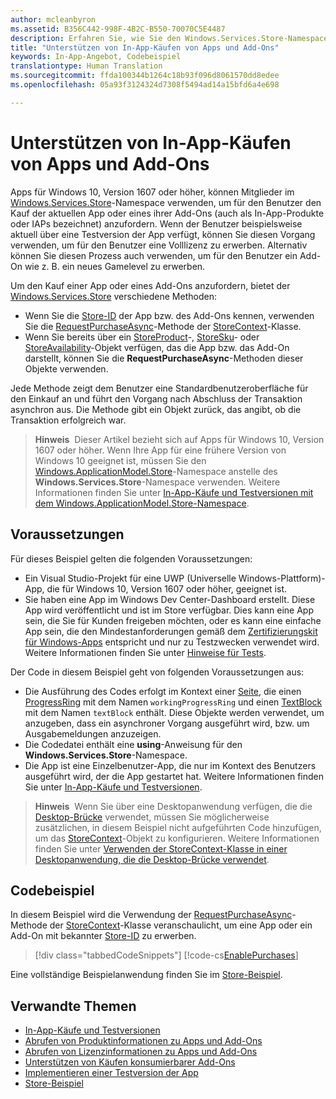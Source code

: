 ```yaml
---
author: mcleanbyron
ms.assetid: B356C442-998F-4B2C-B550-70070C5E4487
description: Erfahren Sie, wie Sie den Windows.Services.Store-Namespace verwenden, um eine App oder ein Add-on zu erwerben.
title: "Unterstützen von In-App-Käufen von Apps und Add-Ons"
keywords: In-App-Angebot, Codebeispiel
translationtype: Human Translation
ms.sourcegitcommit: ffda100344b1264c18b93f096d8061570dd8edee
ms.openlocfilehash: 05a93f3124324d7308f5494ad14a15bfd6a4e698

---
```


# <a name="enable-in-app-purchases-of-apps-and-add-ons"></a>Unterstützen von In-App-Käufen von Apps und Add-Ons

Apps für Windows 10, Version 1607 oder höher, können Mitglieder im [Windows.Services.Store](https://msdn.microsoft.com/library/windows/apps/windows.services.store.aspx)-Namespace verwenden, um für den Benutzer den Kauf der aktuellen App oder eines ihrer Add-Ons (auch als In-App-Produkte oder IAPs bezeichnet) anzufordern. Wenn der Benutzer beispielsweise aktuell über eine Testversion der App verfügt, können Sie diesen Vorgang verwenden, um für den Benutzer eine Volllizenz zu erwerben. Alternativ können Sie diesen Prozess auch verwenden, um für den Benutzer ein Add-On wie z. B. ein neues Gamelevel zu erwerben.

Um den Kauf einer App oder eines Add-Ons anzufordern, bietet der [Windows.Services.Store](https://msdn.microsoft.com/library/windows/apps/windows.services.store.aspx) verschiedene Methoden:
* Wenn Sie die [Store-ID](in-app-purchases-and-trials.md#store_ids) der App bzw. des Add-Ons kennen, verwenden Sie die [RequestPurchaseAsync](https://msdn.microsoft.com/library/windows/apps/windows.services.store.storecontext.requestpurchaseasync.aspx)-Methode der [StoreContext](https://msdn.microsoft.com/library/windows/apps/windows.services.store.storecontext.aspx)-Klasse.
* Wenn Sie bereits über ein [StoreProduct](https://msdn.microsoft.com/library/windows/apps/windows.services.store.storeproduct.aspx)-, [StoreSku](https://msdn.microsoft.com/library/windows/apps/windows.services.store.storesku.aspx)- oder [StoreAvailability](https://msdn.microsoft.com/library/windows/apps/windows.services.store.storeavailability.aspx)-Objekt verfügen, das die App bzw. das Add-On darstellt, können Sie die **RequestPurchaseAsync**-Methoden dieser Objekte verwenden.

Jede Methode zeigt dem Benutzer eine Standardbenutzeroberfläche für den Einkauf an und führt den Vorgang nach Abschluss der Transaktion asynchron aus. Die Methode gibt ein Objekt zurück, das angibt, ob die Transaktion erfolgreich war.

>**Hinweis**&nbsp;&nbsp;Dieser Artikel bezieht sich auf Apps für Windows 10, Version 1607 oder höher. Wenn Ihre App für eine frühere Version von Windows 10 geeignet ist, müssen Sie den [Windows.ApplicationModel.Store](https://msdn.microsoft.com/library/windows/apps/windows.applicationmodel.store.aspx)-Namespace anstelle des **Windows.Services.Store**-Namespace verwenden. Weitere Informationen finden Sie unter [In-App-Käufe und Testversionen mit dem Windows.ApplicationModel.Store-Namespace](in-app-purchases-and-trials-using-the-windows-applicationmodel-store-namespace.md).

## <a name="prerequisites"></a>Voraussetzungen

Für dieses Beispiel gelten die folgenden Voraussetzungen:
* Ein Visual Studio-Projekt für eine UWP (Universelle Windows-Plattform)-App, die für Windows 10, Version 1607 oder höher, geeignet ist.
* Sie haben eine App im Windows Dev Center-Dashboard erstellt. Diese App wird veröffentlicht und ist im Store verfügbar. Dies kann eine App sein, die Sie für Kunden freigeben möchten, oder es kann eine einfache App sein, die den Mindestanforderungen gemäß dem [Zertifizierungskit für Windows-Apps](https://developer.microsoft.com/windows/develop/app-certification-kit) entspricht und nur zu Testzwecken verwendet wird. Weitere Informationen finden Sie unter [Hinweise für Tests](in-app-purchases-and-trials.md#testing).

Der Code in diesem Beispiel geht von folgenden Voraussetzungen aus:
* Die Ausführung des Codes erfolgt im Kontext einer [Seite](https://msdn.microsoft.com/library/windows/apps/windows.ui.xaml.controls.page.aspx), die einen [ProgressRing](https://msdn.microsoft.com/library/windows/apps/windows.ui.xaml.controls.progressring.aspx) mit dem Namen ```workingProgressRing``` und einen [TextBlock](https://msdn.microsoft.com/library/windows/apps/windows.ui.xaml.controls.textblock.aspx) mit dem Namen ```textBlock``` enthält. Diese Objekte werden verwendet, um anzugeben, dass ein asynchroner Vorgang ausgeführt wird, bzw. um Ausgabemeldungen anzuzeigen.
* Die Codedatei enthält eine **using**-Anweisung für den **Windows.Services.Store**-Namespace.
* Die App ist eine Einzelbenutzer-App, die nur im Kontext des Benutzers ausgeführt wird, der die App gestartet hat. Weitere Informationen finden Sie unter [In-App-Käufe und Testversionen](in-app-purchases-and-trials.md#api_intro).

>**Hinweis**&nbsp;&nbsp;Wenn Sie über eine Desktopanwendung verfügen, die die [Desktop-Brücke](https://developer.microsoft.com/windows/bridges/desktop) verwendet, müssen Sie möglicherweise zusätzlichen, in diesem Beispiel nicht aufgeführten Code hinzufügen, um das [StoreContext](https://msdn.microsoft.com/library/windows/apps/windows.services.store.storecontext.aspx)-Objekt zu konfigurieren. Weitere Informationen finden Sie unter [Verwenden der StoreContext-Klasse in einer Desktopanwendung, die die Desktop-Brücke verwendet](in-app-purchases-and-trials.md#desktop).

## <a name="code-example"></a>Codebeispiel

In diesem Beispiel wird die Verwendung der [RequestPurchaseAsync](https://msdn.microsoft.com/library/windows/apps/windows.services.store.storecontext.requestpurchaseasync.aspx)-Methode der [StoreContext](https://msdn.microsoft.com/library/windows/apps/windows.services.store.storecontext.aspx)-Klasse veranschaulicht, um eine App oder ein Add-On mit bekannter [Store-ID](in-app-purchases-and-trials.md#store_ids) zu erwerben.

> [!div class="tabbedCodeSnippets"]
[!code-cs[EnablePurchases](./code/InAppPurchasesAndLicenses_RS1/cs/PurchaseAddOnPage.xaml.cs#PurchaseAddOn)]

Eine vollständige Beispielanwendung finden Sie im [Store-Beispiel](https://github.com/Microsoft/Windows-universal-samples/tree/master/Samples/Store).

## <a name="related-topics"></a>Verwandte Themen

* [In-App-Käufe und Testversionen](in-app-purchases-and-trials.md)
* [Abrufen von Produktinformationen zu Apps und Add-Ons](get-product-info-for-apps-and-add-ons.md)
* [Abrufen von Lizenzinformationen zu Apps und Add-Ons](get-license-info-for-apps-and-add-ons.md)
* [Unterstützen von Käufen konsumierbarer Add-Ons](enable-consumable-add-on-purchases.md)
* [Implementieren einer Testversion der App](implement-a-trial-version-of-your-app.md)
* [Store-Beispiel](https://github.com/Microsoft/Windows-universal-samples/tree/master/Samples/Store)



<!--HONumber=Dec16_HO1-->



